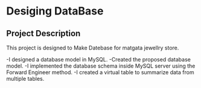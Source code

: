 # Desiging DataBase

## Project Description

This project is designed to Make Datebase for matgata jewellry store.

-I designed a database model in MySQL.
-Created the proposed database model.
-I implemented the database schema inside MySQL server using the Forward Engineer method. 
-I created a virtual table to summarize data from multiple tables.



